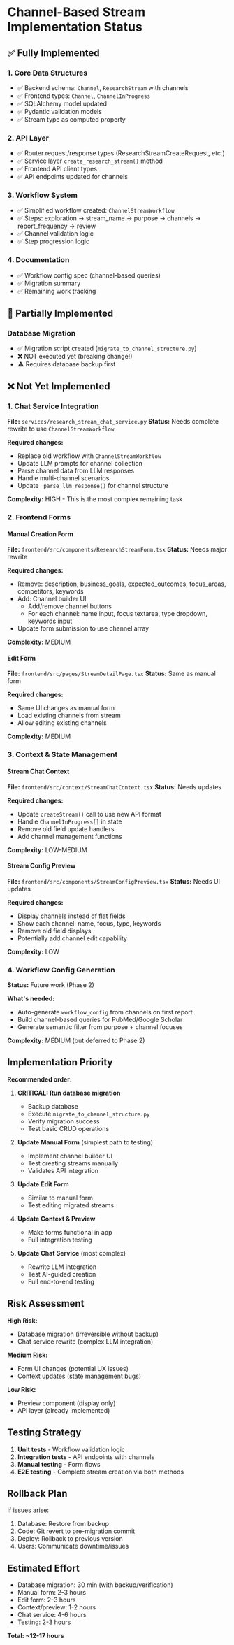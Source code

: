 # Channel-Based Stream Implementation Status

## ✅ Fully Implemented

### 1. Core Data Structures
- ✅ Backend schema: `Channel`, `ResearchStream` with channels
- ✅ Frontend types: `Channel`, `ChannelInProgress`
- ✅ SQLAlchemy model updated
- ✅ Pydantic validation models
- ✅ Stream type as computed property

### 2. API Layer
- ✅ Router request/response types (ResearchStreamCreateRequest, etc.)
- ✅ Service layer `create_research_stream()` method
- ✅ Frontend API client types
- ✅ API endpoints updated for channels

### 3. Workflow System
- ✅ Simplified workflow created: `ChannelStreamWorkflow`
- ✅ Steps: exploration → stream_name → purpose → channels → report_frequency → review
- ✅ Channel validation logic
- ✅ Step progression logic

### 4. Documentation
- ✅ Workflow config spec (channel-based queries)
- ✅ Migration summary
- ✅ Remaining work tracking

## 🔄 Partially Implemented

### Database Migration
- ✅ Migration script created (`migrate_to_channel_structure.py`)
- ❌ NOT executed yet (breaking change!)
- ⚠️ Requires database backup first

## ❌ Not Yet Implemented

### 1. Chat Service Integration
**File:** `services/research_stream_chat_service.py`
**Status:** Needs complete rewrite to use `ChannelStreamWorkflow`

**Required changes:**
- Replace old workflow with `ChannelStreamWorkflow`
- Update LLM prompts for channel collection
- Parse channel data from LLM responses
- Handle multi-channel scenarios
- Update `_parse_llm_response()` for channel structure

**Complexity:** HIGH - This is the most complex remaining task

### 2. Frontend Forms

#### Manual Creation Form
**File:** `frontend/src/components/ResearchStreamForm.tsx`
**Status:** Needs major rewrite

**Required changes:**
- Remove: description, business_goals, expected_outcomes, focus_areas, competitors, keywords
- Add: Channel builder UI
  - Add/remove channel buttons
  - For each channel: name input, focus textarea, type dropdown, keywords input
- Update form submission to use channel array

**Complexity:** MEDIUM

#### Edit Form
**File:** `frontend/src/pages/StreamDetailPage.tsx`
**Status:** Same as manual form

**Required changes:**
- Same UI changes as manual form
- Load existing channels from stream
- Allow editing existing channels

**Complexity:** MEDIUM

### 3. Context & State Management

#### Stream Chat Context
**File:** `frontend/src/context/StreamChatContext.tsx`
**Status:** Needs updates

**Required changes:**
- Update `createStream()` call to use new API format
- Handle `ChannelInProgress[]` in state
- Remove old field update handlers
- Add channel management functions

**Complexity:** LOW-MEDIUM

#### Stream Config Preview
**File:** `frontend/src/components/StreamConfigPreview.tsx`
**Status:** Needs UI updates

**Required changes:**
- Display channels instead of flat fields
- Show each channel: name, focus, type, keywords
- Remove old field displays
- Potentially add channel edit capability

**Complexity:** LOW

### 4. Workflow Config Generation
**Status:** Future work (Phase 2)

**What's needed:**
- Auto-generate `workflow_config` from channels on first report
- Build channel-based queries for PubMed/Google Scholar
- Generate semantic filter from purpose + channel focuses

**Complexity:** MEDIUM (but deferred to Phase 2)

## Implementation Priority

**Recommended order:**

1. **CRITICAL: Run database migration**
   - Backup database
   - Execute `migrate_to_channel_structure.py`
   - Verify migration success
   - Test basic CRUD operations

2. **Update Manual Form** (simplest path to testing)
   - Implement channel builder UI
   - Test creating streams manually
   - Validates API integration

3. **Update Edit Form**
   - Similar to manual form
   - Test editing migrated streams

4. **Update Context & Preview**
   - Make forms functional in app
   - Full integration testing

5. **Update Chat Service** (most complex)
   - Rewrite LLM integration
   - Test AI-guided creation
   - Full end-to-end testing

## Risk Assessment

**High Risk:**
- Database migration (irreversible without backup)
- Chat service rewrite (complex LLM integration)

**Medium Risk:**
- Form UI changes (potential UX issues)
- Context updates (state management bugs)

**Low Risk:**
- Preview component (display only)
- API layer (already implemented)

## Testing Strategy

1. **Unit tests** - Workflow validation logic
2. **Integration tests** - API endpoints with channels
3. **Manual testing** - Form flows
4. **E2E testing** - Complete stream creation via both methods

## Rollback Plan

If issues arise:
1. Database: Restore from backup
2. Code: Git revert to pre-migration commit
3. Deploy: Rollback to previous version
4. Users: Communicate downtime/issues

## Estimated Effort

- Database migration: 30 min (with backup/verification)
- Manual form: 2-3 hours
- Edit form: 2-3 hours
- Context/preview: 1-2 hours
- Chat service: 4-6 hours
- Testing: 2-3 hours

**Total: ~12-17 hours**
